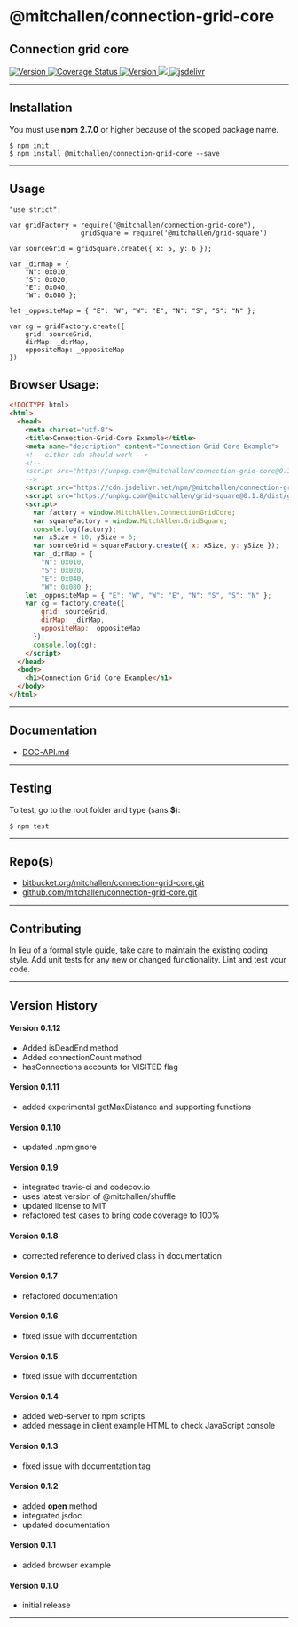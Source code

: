 
@mitchallen/connection-grid-core
==
Connection grid core
--

<p align="left">

  <a href="https://travis-ci.org/mitchallen/connection-grid-core">
    <img src="https://img.shields.io/travis/mitchallen/connection-grid-core.svg?style=flat-square" alt="Version">
  </a>
  
  <a href="https://codecov.io/gh/mitchallen/connection-grid-core">
    <img src="https://codecov.io/gh/mitchallen/connection-grid-core/branch/master/graph/badge.svg" alt="Coverage Status">
  </a>
  
  <a href="https://npmjs.org/package/@mitchallen/connection-grid-core">
    <img src="http://img.shields.io/npm/v/@mitchallen/connection-grid-core.svg?style=flat-square" alt="Version">
  </a>
  
  <a href="https://npmjs.org/package/@mitchallen/connection-grid-core">
    <img src="https://img.shields.io/github/license/mitchallen/connection-grid-core.svg">
  </a>

  <a href="https://www.jsdelivr.com/package/npm/@mitchallen/connection-grid-core">
    <img src="https://data.jsdelivr.com/v1/package/npm/@mitchallen/connection-grid-core/badge" alt="jsdelivr">
  </a>
  
</p>

* * *
## Installation

You must use __npm__ __2.7.0__ or higher because of the scoped package name.

    $ npm init
    $ npm install @mitchallen/connection-grid-core --save
  
* * *

## Usage


    "use strict";
    
    var gridFactory = require("@mitchallen/connection-grid-core"),
    				  gridSquare = require('@mitchallen/grid-square')
    
	var sourceGrid = gridSquare.create({ x: 5, y: 6 });
	
    var _dirMap = { 
        "N": 0x010, 
        "S": 0x020, 
        "E": 0x040, 
        "W": 0x080 };

    let _oppositeMap = { "E": "W", "W": "E", "N": "S", "S": "N" };

    var cg = gridFactory.create({  
        grid: sourceGrid,     
        dirMap: _dirMap,
        oppositeMap: _oppositeMap 
    })


## Browser Usage:

```html
<!DOCTYPE html>
<html>
  <head>
    <meta charset="utf-8">
    <title>Connection-Grid-Core Example</title>
    <meta name="description" content="Connection Grid Core Example">
    <!-- either cdn should work -->
    <!--
    <script src="https://unpkg.com/@mitchallen/connection-grid-core@0.1.12/dist/connection-grid-core.min.js"></script>
    -->
    <script src="https://cdn.jsdelivr.net/npm/@mitchallen/connection-grid-core@0.1.12/dist/connection-grid-core.min.js"></script>
    <script src="https://unpkg.com/@mitchallen/grid-square@0.1.8/dist/grid-square.min.js"></script>
    <script>
      var factory = window.MitchAllen.ConnectionGridCore;
      var squareFactory = window.MitchAllen.GridSquare;
      console.log(factory);
      var xSize = 10, ySize = 5;
      var sourceGrid = squareFactory.create({ x: xSize, y: ySize });
      var _dirMap = { 
        "N": 0x010, 
        "S": 0x020, 
        "E": 0x040, 
        "W": 0x080 };
    let _oppositeMap = { "E": "W", "W": "E", "N": "S", "S": "N" };
    var cg = factory.create({ 
        grid: sourceGrid, 
        dirMap: _dirMap,
        oppositeMap: _oppositeMap 
      });
      console.log(cg); 
    </script>
  </head>
  <body>
    <h1>Connection Grid Core Example</h1>
  </body>
</html>
```
    
* * *

## Documentation

* [DOC-API.md](./DOC-API.md)

* * *

## Testing

To test, go to the root folder and type (sans __$__):

    $ npm test
   
* * *
 
## Repo(s)

* [bitbucket.org/mitchallen/connection-grid-core.git](https://bitbucket.org/mitchallen/connection-grid-core.git)
* [github.com/mitchallen/connection-grid-core.git](https://github.com/mitchallen/connection-grid-core.git)

* * *

## Contributing

In lieu of a formal style guide, take care to maintain the existing coding style.
Add unit tests for any new or changed functionality. Lint and test your code.

* * *

## Version History

#### Version 0.1.12

* Added isDeadEnd method
* Added connectionCount method
* hasConnections accounts for VISITED flag

#### Version 0.1.11

* added experimental getMaxDistance and supporting functions

#### Version 0.1.10

* updated .npmignore

#### Version 0.1.9

* integrated travis-ci and codecov.io
* uses latest version of @mitchallen/shuffle
* updated license to MIT
* refactored test cases to bring code coverage to 100%

#### Version 0.1.8

* corrected reference to derived class in documentation

#### Version 0.1.7

* refactored documentation

#### Version 0.1.6

* fixed issue with documentation

#### Version 0.1.5

* fixed issue with documentation

#### Version 0.1.4

* added web-server to npm scripts
* added message in client example HTML to check JavaScript console

#### Version 0.1.3

* fixed issue with documentation tag

#### Version 0.1.2 

* added __open__ method
* integrated jsdoc
* updated documentation

#### Version 0.1.1 

* added browser example

#### Version 0.1.0 

* initial release

* * *
